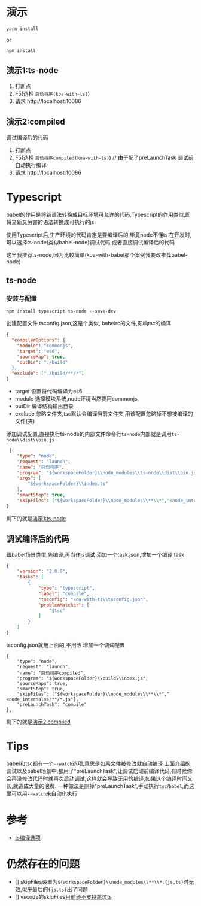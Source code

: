# 演示

```
yarn install
```
or
```
npm install
```

## 演示1:ts-node

1. 打断点
2. F5(选择 `启动程序(koa-with-ts)`)
3. 请求 http://localhost:10086

## 演示2:compiled

调试编译后的代码

1. 打断点
2. F5(选择 `启动程序compiled(koa-with-ts)`) // 由于配了preLaunchTask 调试前自动执行编译
3. 请求 http://localhost:10086


# Typescript

babel的作用是将新语法转换成目标环境可允许的代码,Typescript的作用类似,即将又新又厉害的语法转换成可执行的js

使用Typescript后,生产环境的代码肯定是要编译后的,毕竟node不懂ts
在开发时,可以选择ts-node(类似babel-node)调试代码,或者直接调试编译后的代码

这里我推荐ts-node,因为比较简单(koa-with-babel那个案例我要改推荐babel-node)

## ts-node

### 安装与配置

```
npm install typescript ts-node --save-dev
```

创建配置文件 tsconfig.json,这是个类似,.babelrc的文件,影响tsc的编译
``` JSON
{
  "compilerOptions": {
    "module": "commonjs",
    "target": "es6",
    "sourceMap": true,
    "outDir": "./build"
  },
  "exclude": ["./build/**/*"]
}
```

- target 设置将代码编译为es6
- module 选择模块系统,node环境当然要用commonjs
- outDir 编译结构输出目录
- exclude 忽略文件夹,tsc默认会编译当前文件夹,用该配置忽略掉不想被编译的文件(夹)

添加调试配置,直接执行ts-node的内部文件命令行`ts-node`内部就是调用`ts-node\\dist\\bin.js`
``` JSON
 {
    "type": "node",
    "request": "launch",
    "name": "启动程序",
    "program": "${workspaceFolder}\\node_modules\\ts-node\\dist\\bin.js",
    "args": [
        "${workspaceFolder}\\index.ts"
    ],
    "smartStep": true,
    "skipFiles": ["${workspaceFolder}\\node_modules\\**\\*","<node_internals>/**/*.js"],
}
```

剩下的就是[演示1:ts-node](#演示1:ts-node)

## 调试编译后的代码

跟babel场景类型,先编译,再当作js调试
添加一个task.json,增加一个编译 task
``` JSON
{
    "version": "2.0.0",
    "tasks": [
        {
            "type": "typescript",
            "label": "compile",
            "tsconfig": "koa-with-ts\\tsconfig.json",
            "problemMatcher": [
                "$tsc"
            ]
        }
    ]
}
```
tsconfig.json就用上面的,不用改
增加一个调试配置
```
{
    "type": "node",
    "request": "launch",
    "name": "启动程序compiled",
    "program": "${workspaceFolder}\\build\\index.js",
    "sourceMaps": true,
    "smartStep": true,
    "skipFiles": ["${workspaceFolder}\\node_modules\\**\\*","<node_internals>/**/*.js"],
    "preLaunchTask": "compile"
},
```

剩下的就是[演示2:compiled](#演示2:compiled)

# Tips

babel和tsc都有一个`--watch`选项,意思是如果文件被修改就自动编译
上面介绍的调试以及babel场景中,都用了"preLaunchTask",让调试启动前编译代码,有时候你会再没修改代码时就再次启动调试,这样就会导致无用的编译,如果这个编译时间又长,就造成大量的浪费.
一种做法是删掉"preLaunchTask",手动执行`tsc`/`babel`,而这里可以用`--watch`来自动化执行

# 参考

- [ts编译选项](https://www.tslang.cn/docs/handbook/compiler-options.html)

# 仍然存在的问题

- [] skipFiles设置为`${workspaceFolder}\\node_modules\\**\\*.{js,ts}`时无效,似乎最后的`{js,ts}`出了问题
- [] vscode的skipFiles[目前还不支持跳过ts](https://github.com/Microsoft/vscode/issues/19308)